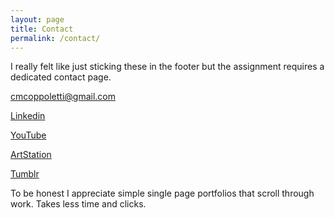 ```yaml
---
layout: page
title: Contact
permalink: /contact/
---
```


I really felt like just sticking these in the footer but the assignment requires a dedicated contact page.

<cmcoppoletti@gmail.com>

[Linkedin](https://www.linkedin.com/in/christian-coppoletti-b136b3b7)

[YouTube](https://www.youtube.com/user/fusobotic)

[ArtStation](http://fusobotic.artstation.com)

[Tumblr](http://fusobotic.tumblr.com)

To be honest I appreciate simple single page portfolios that scroll through work.
Takes less time and clicks.
